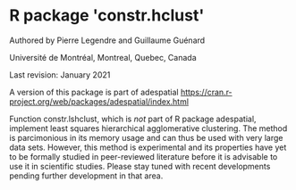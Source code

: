 # R package 'constr.hclust'

Authored by Pierre Legendre and Guillaume Guénard

Université de Montréal, Montreal, Quebec, Canada

Last revision: January 2021

A version of this package is part of adespatial
https://cran.r-project.org/web/packages/adespatial/index.html

Function constr.lshclust, which is _not_ part of R package
adespatial, implement least squares hierarchical
agglomerative clustering. The method is parcimonious in its
memory usage and can thus be used with very large data sets.
However, this method is experimental and its properties have
yet to be formally studied in peer-reviewed literature before
it is advisable to use it in scientific studies. Please stay
tuned with recent developments pending further development in
that area.


